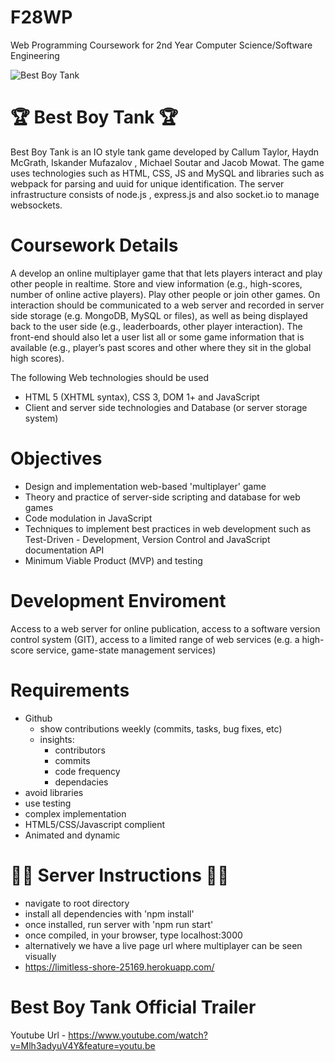 # F28WP
Web Programming Coursework for 2nd Year Computer Science/Software Engineering

<img src="http://www.pngall.com/wp-content/uploads/2016/05/Tank-PNG-Pic.png" alt="Best Boy Tank">

# :trophy: Best Boy Tank :trophy:

Best Boy Tank is an IO style tank game developed by Callum Taylor, Haydn McGrath, Iskander Mufazalov
, Michael Soutar and Jacob Mowat. The game uses technologies such as HTML, CSS, JS and MySQL and libraries
such as webpack for parsing and uuid for unique identification. The server infrastructure consists of node.js
, express.js and also socket.io to manage websockets.

# Coursework Details
A develop an online multiplayer game that that lets players interact and play other people in realtime. Store and view information (e.g., high-scores, number of online active players). Play other
people or join other games. On interaction should be communicated to a web server and recorded in
server side storage (e.g. MongoDB, MySQL or files), as well as being displayed back to the user side
(e.g., leaderboards, other player interaction). The front-end should also let a user list all or some
game information that is available (e.g., player’s past scores and other where they sit in the global
high scores).

The following Web technologies should be used
- HTML 5 (XHTML syntax), CSS 3, DOM 1+ and JavaScript
- Client and server side technologies and Database (or server storage system)


# Objectives
- Design and implementation web-based 'multiplayer' game
- Theory and practice of server-side scripting and database for web games
- Code modulation in JavaScript
- Techniques to implement best practices in web development such as Test-Driven -
Development, Version Control and JavaScript documentation API
- Minimum Viable Product (MVP) and testing

# Development Enviroment
Access to a web server for online publication, access to a software version control system (GIT),
access to a limited range of web services (e.g. a high-score service, game-state management
services)

# Requirements
- Github
  + show contributions weekly (commits, tasks, bug fixes, etc)
  + insights:
	- contributors
	- commits
	- code frequency
	- dependacies
- avoid libraries
- use testing
- complex implementation
- HTML5/CSS/Javascript complient
- Animated and dynamic

# :man_scientist: Server Instructions :man_scientist:

- navigate to root directory
- install all dependencies with 'npm install'
- once installed, run server with 'npm run start'
- once compiled, in your browser, type localhost:3000
- alternatively we have a live page url where multiplayer can be seen visually
- https://limitless-shore-25169.herokuapp.com/

# Best Boy Tank Official Trailer

Youtube Url - https://www.youtube.com/watch?v=Mlh3adyuV4Y&feature=youtu.be
